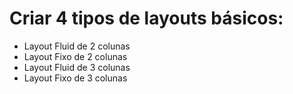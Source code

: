 # Criar 4 tipos de layouts básicos:
- Layout Fluid de 2 colunas
- Layout Fixo de 2 colunas
- Layout Fluid de 3 colunas                                 
- Layout Fixo de 3 colunas
